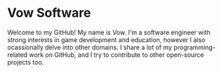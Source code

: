 # Vow Software

Welcome to my GitHub! My name is Vow. I'm a software engineer with strong interests in game development and education, however I also ocassionally delve into other domains. I share a lot of my programming-related work on GitHub, and I try to contribute to other open-source projects too.
